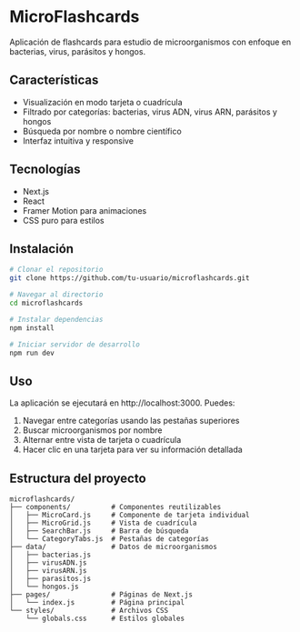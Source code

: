 # MicroFlashcards

Aplicación de flashcards para estudio de microorganismos con enfoque en bacterias, virus, parásitos y hongos.

## Características

- Visualización en modo tarjeta o cuadrícula
- Filtrado por categorías: bacterias, virus ADN, virus ARN, parásitos y hongos
- Búsqueda por nombre o nombre científico
- Interfaz intuitiva y responsive

## Tecnologías

- Next.js
- React
- Framer Motion para animaciones
- CSS puro para estilos

## Instalación

```bash
# Clonar el repositorio
git clone https://github.com/tu-usuario/microflashcards.git

# Navegar al directorio
cd microflashcards

# Instalar dependencias
npm install

# Iniciar servidor de desarrollo
npm run dev
```

## Uso

La aplicación se ejecutará en http://localhost:3000. Puedes:

1. Navegar entre categorías usando las pestañas superiores
2. Buscar microorganismos por nombre
3. Alternar entre vista de tarjeta o cuadrícula
4. Hacer clic en una tarjeta para ver su información detallada

## Estructura del proyecto

```
microflashcards/
├── components/          # Componentes reutilizables
│   ├── MicroCard.js     # Componente de tarjeta individual
│   ├── MicroGrid.js     # Vista de cuadrícula
│   ├── SearchBar.js     # Barra de búsqueda
│   └── CategoryTabs.js  # Pestañas de categorías
├── data/                # Datos de microorganismos
│   ├── bacterias.js     
│   ├── virusADN.js      
│   ├── virusARN.js      
│   ├── parasitos.js     
│   └── hongos.js        
├── pages/               # Páginas de Next.js
│   └── index.js         # Página principal
└── styles/              # Archivos CSS
    └── globals.css      # Estilos globales
```